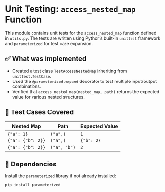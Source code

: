 # Unit Testing: `access_nested_map` Function

This module contains unit tests for the `access_nested_map` function defined in `utils.py`. The tests are written using Python’s built-in `unittest` framework and `parameterized` for test case expansion.

## ✅ What was implemented

- Created a test class `TestAccessNestedMap` inheriting from `unittest.TestCase`.
- Used the `@parameterized.expand` decorator to test multiple input/output combinations.
- Verified that `access_nested_map(nested_map, path)` returns the expected value for various nested structures.

## 🧪 Test Cases Covered

| Nested Map                   | Path         | Expected Value |
|-----------------------------|--------------|----------------|
| `{"a": 1}`                  | `("a",)`     | `1`            |
| `{"a": {"b": 2}}`           | `("a",)`     | `{"b": 2}`     |
| `{"a": {"b": 2}}`           | `("a", "b")` | `2`            |

## 🧰 Dependencies

Install the `parameterized` library if not already installed:

```bash
pip install parameterized
